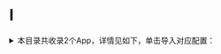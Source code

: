 # I
<details>
<summary>
本目录共收录2个App，详情见如下，单击导入对应配置：
</summary>

- [IT之家](https://quantumult.app/x/open-app/add-resource?remote-resource=%7B%22rewrite_remote%22%3A%20%5B%22https%3A%2F%2Fraw.githubusercontent.com%2Fzirawell%2FR-Store%2Fmain%2FRule%2FQuanX%2FAdblock%2FApp%2FI%2FIT%E4%B9%8B%E5%AE%B6%2Frewrite%2Fithome.conf%2C%20tag%3DIT%E4%B9%8B%E5%AE%B6%22%5D%7D)
- [Inoreader](https://quantumult.app/x/open-app/add-resource?remote-resource=%7B%22rewrite_remote%22%3A%20%5B%22https%3A%2F%2Fraw.githubusercontent.com%2Fzirawell%2FR-Store%2Fmain%2FRule%2FQuanX%2FAdblock%2FApp%2FI%2FInoreader%2Frewrite%2Finoreader.conf%2C%20tag%3DInoreader%22%5D%7D)

</details>